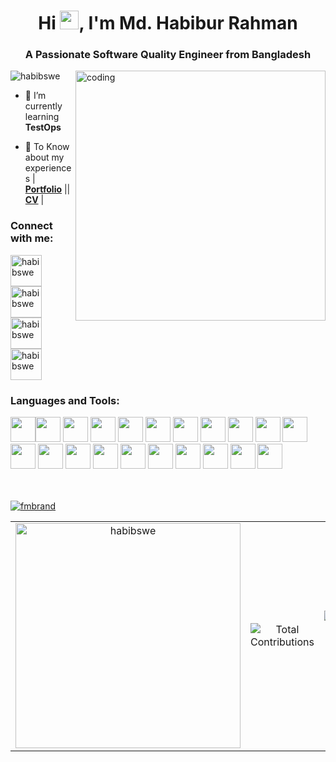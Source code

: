 
<h1 align="center">Hi <img src="https://user-images.githubusercontent.com/74038190/214644152-52f47eb3-5e31-4f47-8758-05c9468d5596.gif" width="30">, I'm Md. Habibur Rahman</h1>
<h3 align="center">A Passionate Software Quality Engineer from Bangladesh</h3>
<!-- <img align="center" alt="Coding" width="900" height="400" src="https://github.com/habibswe/logo/blob/main/testops.png"> -->
<img align="right"alt="coding"width="400" src="https://user-images.githubusercontent.com/74038190/229223263-cf2e4b07-2615-4f87-9c38-e37600f8381a.gif">
<p align="left"> <img src="https://komarev.com/ghpvc/?username=habibswe&label=Profile%20views&color=0e75b6&style=flat" alt="habibswe" /> </p>

- 🌱 I’m currently learning **TestOps**
  
<!--- -- portfolio & CV --- -->

- 📄 To Know about my experiences | 
**[Portfolio](https://habibswe.github.io/habib.pf/)** || 
**[CV](https://habibswe.github.io/habib.pf/HRCV.pdf)** | 

<!--- -- Soicial mMedia Logos --- -->

<h3 align="left">Connect with me:</h3>
<p align="left">
<a href="https://twitter.com/habibswe" target="blank"><img align="center" src="https://user-images.githubusercontent.com/74038190/235294011-b8074c31-9097-4a65-a594-4151b58743a8.gif" alt="habibswe" height="50" width="50" /></a>
<a href="https://linkedin.com/in/habibswe" target="blank"><img align="center" src="https://user-images.githubusercontent.com/74038190/235294012-0a55e343-37ad-4b0f-924f-c8431d9d2483.gif" alt="habibswe" height="50" width="50" /></a>
<a href="https://fb.com/habibswe" target="blank"><img align="center" src="https://user-images.githubusercontent.com/74038190/235294010-ec412ef5-e3da-4efa-b1d4-0ab4d4638755.gif" alt="habibswe" height="50" width="50" /></a>
<a href="https://instagram.com/habibswe" target="blank"><img align="center" src="https://user-images.githubusercontent.com/74038190/235294013-a33e5c43-a01c-43f6-b44d-a406d8b4ab75.gif" alt="habibswe" height="50" width="50" /></a>
</p>
<h3 align="left">Languages and Tools:</h3>

<!--- -- Moving Logos --- -->

<div align="left">
<img src="https://user-images.githubusercontent.com/74038190/212257454-16e3712e-945a-4ca2-b238-408ad0bf87e6.gif" width="40"><img src="https://user-images.githubusercontent.com/74038190/212257472-08e52665-c503-4bd9-aa20-f5a4dae769b5.gif" width="40">
<img src="https://user-images.githubusercontent.com/74038190/212257468-1e9a91f1-b626-4baa-b15d-5c385dfa7ed2.gif" width="40">
<img src="https://user-images.githubusercontent.com/74038190/212257465-7ce8d493-cac5-494e-982a-5a9deb852c4b.gif" width="40">
<img src="https://user-images.githubusercontent.com/74038190/212257463-4d082cb4-7483-4eaf-bc25-6dde2628aabd.gif" width="40">
<img src="https://user-images.githubusercontent.com/74038190/212257460-738ff738-247f-4445-a718-cdd0ca76e2db.gif" width="40">
<img src="https://user-images.githubusercontent.com/74038190/212257467-871d32b7-e401-42e8-a166-fcfd7baa4c6b.gif" width="40">
<img src="https://user-images.githubusercontent.com/74038190/212281756-450d3ffa-9335-4b98-a965-db8a18fee927.gif" width="40">
<img src="https://user-images.githubusercontent.com/74038190/212280805-9bcb336b-8c55-46a8-abf8-ff286ab55472.gif" width="40">
<img src="https://user-images.githubusercontent.com/74038190/212280823-79088828-a258-4a4d-8d6c-96315d5a07af.gif" width="40">
<img src="https://user-images.githubusercontent.com/74038190/212281763-e6ecd7ef-c4aa-45b6-a97c-f33f6bb592bd.gif" width="40">
<img src="https://user-images.githubusercontent.com/74038190/212281775-b468df30-4edc-4bf8-a4ee-f52e1aaddc86.gif" width="40">
<img src="https://user-images.githubusercontent.com/74038190/212281780-0afd9616-8310-46e9-a898-c4f5269f1387.gif" width="40">
  
<img src="https://github.com/Anmol-Baranwal/Cool-GIFs-For-GitHub/assets/74038190/1a797f46-efe4-41e6-9e75-5303e1bbcbfa" width="40">
<img src="https://github.com/Anmol-Baranwal/Cool-GIFs-For-GitHub/assets/74038190/29fd6286-4e7b-4d6c-818f-c4765d5e39a9" width="40">
<img src="https://github.com/Anmol-Baranwal/Cool-GIFs-For-GitHub/assets/74038190/67f477ed-6624-42da-99f0-1a7b1a16eecb" width="40">
<img src="https://github.com/Anmol-Baranwal/Cool-GIFs-For-GitHub/assets/74038190/3c16d4f2-b757-4c70-8f42-43d5dddd2c36" width="40">
<img src="https://github.com/Anmol-Baranwal/Cool-GIFs-For-GitHub/assets/74038190/3fb2cdf6-8920-462e-87a4-95af376418aa" width="40">
<img src="https://github.com/Anmol-Baranwal/Cool-GIFs-For-GitHub/assets/74038190/de038172-e903-4951-926c-755878deb0b4" width="40">
<img src="https://github.com/Anmol-Baranwal/Cool-GIFs-For-GitHub/assets/74038190/398b19b1-9aae-4c1f-8bc0-d172a2c08d68" width="40">
<img src="https://github.com/Anmol-Baranwal/Cool-GIFs-For-GitHub/assets/74038190/e0d299f2-767c-4c21-bd49-90f2a19f1a78" width="40">
</div>
<br><br>    

<!-- For trophy -->

<p align="left"> <a href="https://github.com/ryo-ma/github-profile-trophy"><img src="https://github-profile-trophy.vercel.app/?username=fmbrand" alt="fmbrand" /></a> </p>

<!-- For table -->

<table>
  <tr>
    <td style="width: 33.33%; text-align: center;">
      <picture>
        <source media="(prefers-color-scheme: dark)" srcset="https://github-readme-stats.vercel.app/api/top-langs?username=habibswe&show_icons=true&locale=en&layout=compact&theme=radical">
        <img src="https://github-readme-stats.vercel.app/api/top-langs?username=habibswe&show_icons=true&locale=en&layout=compact&theme=default" alt="habibswe" width="360" />
      </picture>
    </td>
    <td style="width: 33.33%; text-align: center;">
      <picture>
        <source media="(prefers-color-scheme: dark)" srcset="https://github-readme-stats.vercel.app/api?username=habibswe&show_icons=true&count_private=true&include_all_commits=true&theme=radical">
        <img src="https://github-readme-stats.vercel.app/api?username=habibswe&show_icons=true&count_private=true&include_all_commits=true&theme=default" alt="Total Contributions" />
      </picture>
    </td>
    <td style="width: 33.33%; text-align: center;">
      <picture>
        <source media="(prefers-color-scheme: dark)" srcset="https://github-readme-streak-stats.herokuapp.com/?user=habibswe&theme=radical">
        <img src="https://github-readme-streak-stats.herokuapp.com/?user=habibswe&theme=default" alt="GitHub Streak Stats" />
      </picture>
    </td>
  </tr>
</table>




